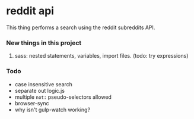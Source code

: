 # reddit api

This thing performs a search using the reddit subreddits API.

### New things in this project

1. sass: nested statements, variables, import files. (todo: try expressions)

### Todo

* case insensitive search
* separate out logic.js
* multiple `not:` pseudo-selectors allowed
* browser-sync
* why isn't gulp-watch working?
